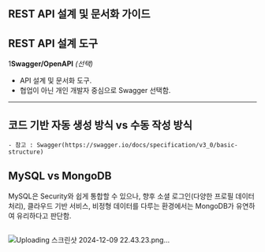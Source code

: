 ## REST API 설계 및 문서화 가이드

## REST API 설계 도구

1**Swagger/OpenAPI** *(선택)*
- API 설계 및 문서화 도구.
- 협업이 아닌 개인 개발자 중심으로 Swagger 선택함.

---

## 코드 기반 자동 생성 방식 vs 수동 작성 방식

    - 참고 : Swagger(https://swagger.io/docs/specification/v3_0/basic-structure)

## MySQL vs MongoDB
MySQL은 Security와 쉽게 통합할 수 있으나,
향후 소셜 로그인(다양한 프로필 데이터 처리), 클라우드 기반 서비스,
비정형 데이터를 다루는 환경에서는 MongoDB가 유연하여 유리하다고 판단함.

## 
![Uploading 스크린샷 2024-12-09 22.43.23.png…]()
